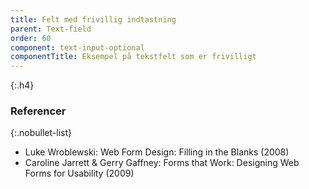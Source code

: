 ```yaml
---
title: Felt med frivillig indtastning
parent: Text-field
order: 60
component: text-input-optional
componentTitle: Eksempel på tekstfelt som er frivilligt
---
```


{:.h4}
### Referencer

{:.nobullet-list}
- Luke Wroblewski: Web Form Design: Filling in the Blanks (2008)
- Caroline Jarrett & Gerry Gaffney: Forms that Work: Designing Web Forms for Usability (2009)
